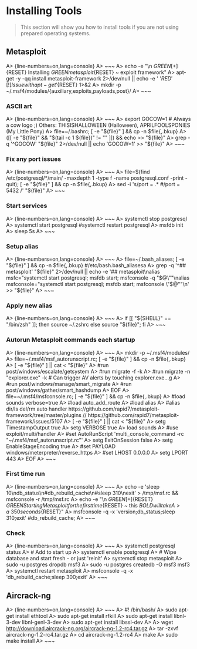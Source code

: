 # Installing Tools

> This section will show you how to install tools if you are not using prepared operating systems.


## Metasploit

A> {line-numbers=on,lang=console}
A> ~~~
A> echo -e "\n ${GREEN}[+]${RESET} Installing ${GREEN}metasploit${RESET} ~ exploit framework"
A> apt-get -y -qq install metasploit-framework 2>/dev/null || echo -e ' '${RED}'[!] Issue with apt-get'${RESET} 1>&2
A> mkdir -p ~/.msf4/modules/{auxiliary,exploits,payloads,post}/
A> ~~~


### ASCII art

A> {line-numbers=on,lang=console}
A> ~~~
A> export GOCOW=1   # Always a cow logo ;)   Others: THISISHALLOWEEN (Halloween), APRILFOOLSPONIES (My Little Pony)
A> file=~/.bashrc; [ -e "${file}" ] && cp -n $file{,.bkup}
A> ([[ -e "${file}" && "$(tail -c 1 ${file})" != "" ]]) && echo >> "${file}"
A> grep -q '^GOCOW' "${file}" 2>/dev/null || echo 'GOCOW=1' >> "${file}"
A> ~~~

### Fix any port issues

A> {line-numbers=on,lang=console}
A> ~~~
A> file=$(find /etc/postgresql/*/main/ -maxdepth 1 -type f -name postgresql.conf -print -quit); [ -e "${file}" ] && cp -n $file{,.bkup}
A> sed -i 's/port = .* #/port = 5432 /' "${file}"
A> ~~~

### Start services

A> {line-numbers=on,lang=console}
A> ~~~
A> systemctl stop postgresql
A> systemctl start postgresql   #systemctl restart postgresql
A> msfdb init
A> sleep 5s
A> ~~~

### Setup alias

A> {line-numbers=on,lang=console}
A> ~~~
A> file=~/.bash_aliases; [ -e "${file}" ] && cp -n $file{,.bkup}   #/etc/bash.bash_aliasesa
A> grep -q '^## metasploit' "${file}" 2>/dev/null || echo -e '## metasploit\nalias msfc="systemctl start postgresql; msfdb start; msfconsole -q \"$@\""\nalias msfconsole="systemctl start postgresql; msfdb start; msfconsole \"$@\""\n' >> "${file}"
A> ~~~

### Apply new alias

A> {line-numbers=on,lang=console}
A> ~~~
A> if [[ "${SHELL}" == "/bin/zsh" ]]; then source ~/.zshrc else source "${file}"; fi
A> ~~~

### Autorun Metasploit commands each startup

A> {line-numbers=on,lang=console}
A> ~~~
A> mkdir -p ~/.msf4/modules/
A> file=~/.msf4/msf_autorunscript.rc; [ -e "${file}" ] && cp -n $file{,.bkup}
A> [ -e "${file}" ] || cat <<EOF > "${file}"
A> #run post/windows/escalate/getsystem
A> #run migrate -f -k
A> #run migrate -n "explorer.exe" -k    # Can trigger AV alerts by touching explorer.exe...g
A> #run post/windows/manage/smart_migrate
A> #run post/windows/gather/smart_hashdump
A> EOF
A> file=~/.msf4/msfconsole.rc; [ -e "${file}" ] && cp -n $file{,.bkup}
A> #load sounds verbose=true
A> #load auto_add_route
A> #load alias
A> #alias dir/ls    del/rm  auto handler   https://github.com/rapid7/metasploit-framework/tree/master/plugins // https://github.com/rapid7/metasploit-framework/issues/5107
A> [ -e "${file}" ] || cat <<EOF > "${file}"
A> setg TimestampOutput true
A> setg VERBOSE true
A> load sounds
A> #use exploit/multi/handler
A> #set AutoRunScript 'multi_console_command -rc "~/.msf4/msf_autorunscript.rc"'
A> setg ExitOnSession false
A> setg EnableStageEncoding true
A> #set PAYLOAD windows/meterpreter/reverse_https
A> #set LHOST 0.0.0.0
A> setg LPORT 443
A> EOF
A> ~~~



### First time run

A> {line-numbers=on,lang=console}
A> ~~~
A> echo -e 'sleep 10\ndb_status\n#db_rebuild_cache\n#sleep 310\nexit' > /tmp/msf.rc && msfconsole -r /tmp/msf.rc
A> echo -e "\n ${GREEN}[+]${RESET} ${GREEN}Starting Metasploit for the first time${RESET} ~ this ${BOLD}will take A> a ~350 seconds${RESET}"
A> msfconsole -q -x 'version;db_status;sleep 310;exit'   #db_rebuild_cache;
A> ~~~


### Check

A> {line-numbers=on,lang=console}
A> ~~~
A> systemctl postgresql status
A> # Add to start up
A> systemctl enable postgresql
A> # Wipe database and start fresh - or just 'reinit'
A> systemctl stop metasploit
A> sudo -u postgres dropdb msf3
A> sudo -u postgres createdb -O msf3 msf3
A> systemctl restart metasploit
A> msfconsole -q -x 'db_rebuild_cache;sleep 300;exit'
A> ~~~






## Aircrack-ng

A> {line-numbers=on,lang=console}
A> ~~~
A> #! /bin/bash/
A> sudo apt-get install ethtool
A> sudo apt-get install rfkill
A> sudo apt-get install libnl-3-dev libnl-genl-3-dev
A> sudo apt-get install libssl-dev
A> 
A> wget http://download.aircrack-ng.org/aircrack-ng-1.2-rc4.tar.gz
A> tar -zxvf aircrack-ng-1.2-rc4.tar.gz
A> cd aircrack-ng-1.2-rc4
A> make
A> sudo make install
A> ~~~


